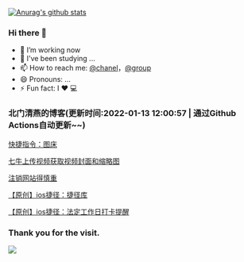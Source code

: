 [![Anurag's github stats](https://github-readme-stats.vercel.app/api?username=bmqy)](https://github.com/anuraghazra/github-readme-stats)
### Hi there 👋
- 🔭 I’m working now
- 🌱 I've been studying ...
- 📫 How to reach me: [@chanel](https://t.me/tcbmqy)，[@group](https://t.me/tgbmqy)
- 😄 Pronouns: ...
- ⚡ Fun fact:  I ❤️ 💻

<!--START_SECTION:bmqy-->

### 北门清燕的博客(更新时间:2022-01-13 12:00:57 | 通过Github Actions自动更新~~)

[快捷指令：图床](https://www.bmqy.net/2637.html)

[七牛上传视频获取视频封面和缩略图](https://www.bmqy.net/2444.html)

[注销网站得慎重](https://www.bmqy.net/2364.html)

[【原创】ios捷径：捷径库](https://www.bmqy.net/2342.html)

[【原创】ios捷径：法定工作日打卡提醒](https://www.bmqy.net/2318.html)

<!--END_SECTION:bmqy-->

### Thank you for the visit.
![](http://profile-counter.glitch.me/bmqy/count.svg)
